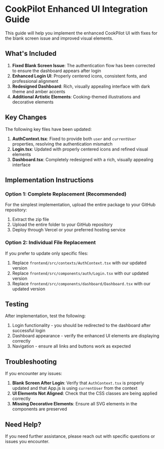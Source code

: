 # CookPilot Enhanced UI Integration Guide

This guide will help you implement the enhanced CookPilot UI with fixes for the blank screen issue and improved visual elements.

## What's Included

1. **Fixed Blank Screen Issue**: The authentication flow has been corrected to ensure the dashboard appears after login
2. **Enhanced Login UI**: Properly centered icons, consistent fonts, and professional alignment
3. **Redesigned Dashboard**: Rich, visually appealing interface with dark theme and amber accents
4. **Additional Artistic Elements**: Cooking-themed illustrations and decorative elements

## Key Changes

The following key files have been updated:

1. **AuthContext.tsx**: Fixed to provide both `user` and `currentUser` properties, resolving the authentication mismatch
2. **Login.tsx**: Updated with properly centered icons and refined visual elements
3. **Dashboard.tsx**: Completely redesigned with a rich, visually appealing interface

## Implementation Instructions

### Option 1: Complete Replacement (Recommended)

For the simplest implementation, upload the entire package to your GitHub repository:

1. Extract the zip file
2. Upload the entire folder to your GitHub repository
3. Deploy through Vercel or your preferred hosting service

### Option 2: Individual File Replacement

If you prefer to update only specific files:

1. Replace `frontend/src/contexts/AuthContext.tsx` with our updated version
2. Replace `frontend/src/components/auth/Login.tsx` with our updated version
3. Replace `frontend/src/components/dashboard/Dashboard.tsx` with our updated version

## Testing

After implementation, test the following:

1. Login functionality - you should be redirected to the dashboard after successful login
2. Dashboard appearance - verify the enhanced UI elements are displaying correctly
3. Navigation - ensure all links and buttons work as expected

## Troubleshooting

If you encounter any issues:

1. **Blank Screen After Login**: Verify that `AuthContext.tsx` is properly updated and that App.js is using `currentUser` from the context
2. **UI Elements Not Aligned**: Check that the CSS classes are being applied correctly
3. **Missing Decorative Elements**: Ensure all SVG elements in the components are preserved

## Need Help?

If you need further assistance, please reach out with specific questions or issues you encounter.
